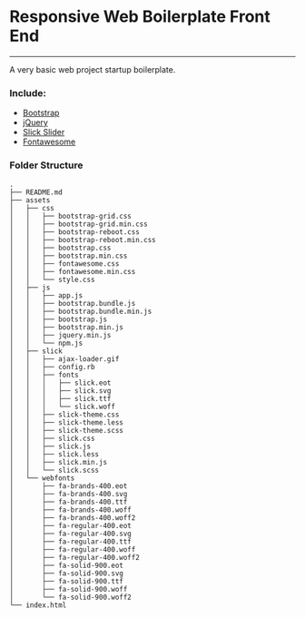 # Responsive Web Boilerplate Front End
------
A very basic web project startup boilerplate.

### Include:
* [Bootstrap](https://getbootstrap.com)
* [jQuery](https://jquery.com)
* [Slick Slider](http://kenwheeler.github.io/slick/)
* [Fontawesome](https://fontawesome.com)

### Folder Structure
```
.
├── README.md
├── assets
│   ├── css
│   │   ├── bootstrap-grid.css
│   │   ├── bootstrap-grid.min.css
│   │   ├── bootstrap-reboot.css
│   │   ├── bootstrap-reboot.min.css
│   │   ├── bootstrap.css
│   │   ├── bootstrap.min.css
│   │   ├── fontawesome.css
│   │   ├── fontawesome.min.css
│   │   └── style.css
│   ├── js
│   │   ├── app.js
│   │   ├── bootstrap.bundle.js
│   │   ├── bootstrap.bundle.min.js
│   │   ├── bootstrap.js
│   │   ├── bootstrap.min.js
│   │   ├── jquery.min.js
│   │   └── npm.js
│   ├── slick
│   │   ├── ajax-loader.gif
│   │   ├── config.rb
│   │   ├── fonts
│   │   │   ├── slick.eot
│   │   │   ├── slick.svg
│   │   │   ├── slick.ttf
│   │   │   └── slick.woff
│   │   ├── slick-theme.css
│   │   ├── slick-theme.less
│   │   ├── slick-theme.scss
│   │   ├── slick.css
│   │   ├── slick.js
│   │   ├── slick.less
│   │   ├── slick.min.js
│   │   └── slick.scss
│   └── webfonts
│       ├── fa-brands-400.eot
│       ├── fa-brands-400.svg
│       ├── fa-brands-400.ttf
│       ├── fa-brands-400.woff
│       ├── fa-brands-400.woff2
│       ├── fa-regular-400.eot
│       ├── fa-regular-400.svg
│       ├── fa-regular-400.ttf
│       ├── fa-regular-400.woff
│       ├── fa-regular-400.woff2
│       ├── fa-solid-900.eot
│       ├── fa-solid-900.svg
│       ├── fa-solid-900.ttf
│       ├── fa-solid-900.woff
│       └── fa-solid-900.woff2
└── index.html
```

